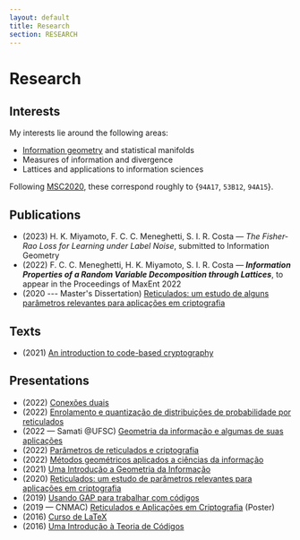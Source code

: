 ```yaml
---
layout: default
title: Research
section: RESEARCH
---
```


# Research

## Interests

My interests lie around the following areas:

- [Information geometry](/information-geometry) and statistical manifolds
- Measures of information and divergence
- Lattices and applications to information sciences

Following [MSC2020](https://mathscinet.ams.org/mathscinet/msc/msc2020.html), these correspond roughly to {`94A17`, `53B12`, `94A15`}.

## Publications

- (2023) H. K. Miyamoto, F. C. C. Meneghetti, S. I. R. Costa — *The Fisher-Rao Loss for Learning under Label Noise*, submitted to Information Geometry
- (2022) F. C. C. Meneghetti, H. K. Miyamoto, S. I. R. Costa — ***Information Properties of a Random Variable Decomposition through Lattices***, to appear in the Proceedings of MaxEnt 2022
- (2020 --- Master's Dissertation) [Reticulados: um estudo de alguns parâmetros
relevantes para aplicações em criptografia](docs/dissertacao.pdf)

## Texts

- (2021) [An introduction to code-based cryptography](docs/code-based-cripto.pdf)

## Presentations

- (2022) [Conexões duais](docs/conexoes-duais-2022.pdf)
- (2022) [Enrolamento e quantização de distribuições de probabilidade por reticulados](docs/enrolamento-quantizacao-2022.pdf)
- (2022 — Samati @UFSC) [Geometria da informação e algumas de suas aplicações](docs/geoinfo-ufsc-2022.pdf)
- (2022) [Parâmetros de reticulados e criptografia](docs/crypto-lattice-2022.pdf)
- (2022) [Métodos geométricos aplicados a ciências da informação](docs/quali-doutorado.pdf)
- (2021) [Uma Introdução a Geometria da Informação](docs/info-geometry2021.pdf)
- (2020) [Reticulados: um estudo de parâmetros relevantes para aplicações em criptografia](docs/defesa-mestrado.pdf)
- (2019) [Usando GAP para trabalhar com códigos](docs/gap-2019.pdf)
- (2019 — CNMAC) [Reticulados e Aplicações em Criptografia](docs/cnmac-2019-poster.pdf) (Poster)
- (2016) [Curso de LaTeX](/curso-LaTeX-camecc)
- (2016) [Uma Introdução à Teoria de Códigos](docs/divulgamat2016.pdf)
